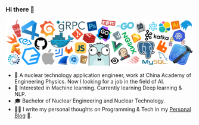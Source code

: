 ### Hi there 👋

![](icons/header.png)

* 💼   A nuclear technology  application engineer, work at China Academy of Engineering Physics. Now I looking for a job in the field of AI.
* 🧐   Interested in Machine learning. Currently learning Deep learning & NLP.
* 🎓   Bachelor of Nuclear Engineering and Nuclear Technology.
* ✍🏻   I write my personal thoughts on Programming & Tech in my [Personal Blog](https://inpure.github.io/) 📓.
<!--
**inpure/inpure** is a ✨ _special_ ✨ repository because its `README.md` (this file) appears on your GitHub profile.

Here are some ideas to get you started:

- 🔭 I’m currently working on ...
- 🌱 I’m currently learning ...
- 👯 I’m looking to collaborate on ...
- 🤔 I’m looking for help with ...
- 💬 Ask me about ...
- 📫 How to reach me: ...
- 😄 Pronouns: ...
- ⚡ Fun fact: ...
-->
